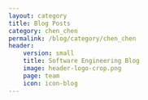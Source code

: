 ```yaml
---
layout: category
title: Blog Posts
category: chen_chen
permalink: /blog/category/chen_chen
header: 
    version: small
    title: Software Engineering Blog
    image: header-logo-crop.png
    page: team
    icon: icon-blog
---
```

